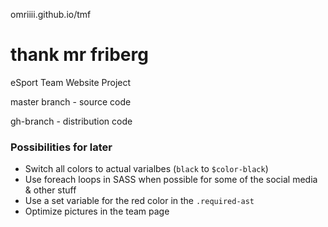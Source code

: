 omriiii.github.io/tmf

# thank mr friberg
eSport Team Website Project

master branch - source code

gh-branch - distribution code


### Possibilities for later
- Switch all colors to actual varialbes (`black` to `$color-black`)
- Use foreach loops in SASS when possible for some of the social media & other stuff
- Use a set variable for the red color in the `.required-ast`
- Optimize pictures in the team page


